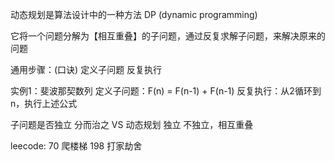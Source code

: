 动态规划是算法设计中的一种方法
DP (dynamic programming)

它将一个问题分解为【相互重叠】的子问题，通过反复求解子问题，来解决原来的问题

通用步骤：(口诀)
定义子问题
反复执行

实例1：斐波那契数列
定义子问题：F(n) = F(n-1) + F(n-1)
反复执行：从2循环到n，执行上述公式

子问题是否独立
分而治之 VS 动态规划
  独立      不独立，相互重叠


leecode:
70 爬楼梯
198 打家劫舍